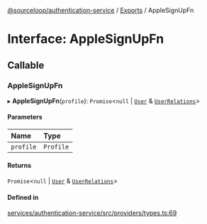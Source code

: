 [@sourceloop/authentication-service](../README.md) / [Exports](../modules.md) / AppleSignUpFn

# Interface: AppleSignUpFn

## Callable

### AppleSignUpFn

▸ **AppleSignUpFn**(`profile`): `Promise`<``null`` \| [`User`](../classes/User.md) & [`UserRelations`](UserRelations.md)\>

#### Parameters

| Name | Type |
| :------ | :------ |
| `profile` | `Profile` |

#### Returns

`Promise`<``null`` \| [`User`](../classes/User.md) & [`UserRelations`](UserRelations.md)\>

#### Defined in

[services/authentication-service/src/providers/types.ts:69](https://github.com/sourcefuse/loopback4-microservice-catalog/blob/6c16af104/services/authentication-service/src/providers/types.ts#L69)
